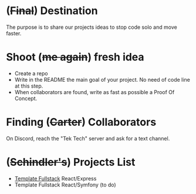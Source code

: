 # (~~Final~~) Destination

The purpose is to share our projects ideas to stop code solo and move faster.


# Shoot (~~me again~~) fresh idea

- Create a repo
- Write in the README the main goal of your project. No need of code line at this step.
- When collaborators are found, write as fast as possible a Proof Of Concept.

# Finding (~~Carter~~) Collaborators

On Discord, reach the "Tek Tech" server and ask for a text channel.


# (~~Schindler's~~) Projects List

- [Template Fullstack](https://github.com/TekTech-RE/Template-reactjs-back-front) React/Express
- Template Fullstack React/Symfony (to do)

